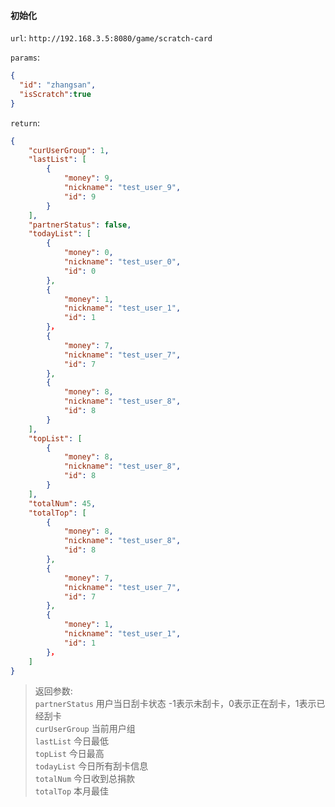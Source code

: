 
#### 初始化

`url`: `http://192.168.3.5:8080/game/scratch-card`

`params`:

```json
{
  "id": "zhangsan",
  "isScratch":true
}
```
`return`:
```json
{
    "curUserGroup": 1,
    "lastList": [
        {
            "money": 9,
            "nickname": "test_user_9",
            "id": 9
        }
    ],
    "partnerStatus": false,
    "todayList": [
        {
            "money": 0,
            "nickname": "test_user_0",
            "id": 0
        },
        {
            "money": 1,
            "nickname": "test_user_1",
            "id": 1
        }，
        {
            "money": 7,
            "nickname": "test_user_7",
            "id": 7
        },
        {
            "money": 8,
            "nickname": "test_user_8",
            "id": 8
        }
    ],
    "topList": [
        {
            "money": 8,
            "nickname": "test_user_8",
            "id": 8
        }
    ],
    "totalNum": 45,
    "totalTop": [
        {
            "money": 8,
            "nickname": "test_user_8",
            "id": 8
        },
        {
            "money": 7,
            "nickname": "test_user_7",
            "id": 7
        },
        {
            "money": 1,
            "nickname": "test_user_1",
            "id": 1
        }，
    ]
}
```

> 返回参数:  
> `partnerStatus` 用户当日刮卡状态 -1表示未刮卡，0表示正在刮卡，1表示已经刮卡  
> `curUserGroup` 当前用户组  
> `lastList` 今日最低   
> `topList` 今日最高  
> `todayList` 今日所有刮卡信息  
> `totalNum` 今日收到总捐款  
> `totalTop` 本月最佳

